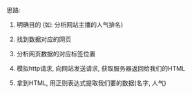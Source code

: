 
思路:
  1. 明确目的 (如: 分析网站主播的人气排名)
  2. 找到数据对应的网页
  3. 分析网页数据的对应标签位置


1. 模拟http请求, 向网站发送请求, 获取服务器返回给我们的HTML

2. 拿到HTML, 用正则表达式提取我们要的数据(名字, 人气)
